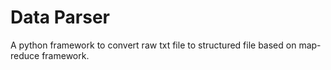# Data Parser

A python framework to convert raw txt file to structured file based on map-reduce framework.